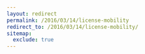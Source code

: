 ```yaml
---
layout: redirect
permalink: /2016/03/14/license-mobility
redirect_to: /2016/03/14/license-mobility/
sitemap:
  exclude: true
---
```


